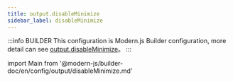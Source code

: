 ```yaml
---
title: output.disableMinimize
sidebar_label: disableMinimize
---
```


:::info BUILDER
This configuration is Modern.js Builder configuration, more detail can see [output.disableMinimize](https://modernjs.dev/builder/zh/api/config-output.html#output-disableminimize)。
:::

import Main from '@modern-js/builder-doc/en/config/output/disableMinimize.md'

<Main />
